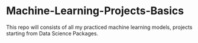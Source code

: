 # Machine-Learning-Projects-Basics
This repo will consists of all my practiced machine learning models, projects starting from Data Science Packages. 
